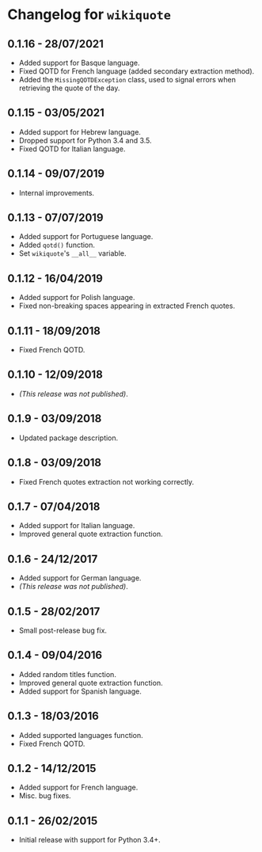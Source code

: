 # Changelog for `wikiquote`
## **0.1.16** - 28/07/2021
- Added support for Basque language.
- Fixed QOTD for French language (added secondary extraction method).
- Added the `MissingQOTDException` class, used to signal errors when retrieving the quote of the day.

## **0.1.15** - 03/05/2021
- Added support for Hebrew language.
- Dropped support for Python 3.4 and 3.5.
- Fixed QOTD for Italian language.

## **0.1.14** - 09/07/2019
- Internal improvements.

## **0.1.13** - 07/07/2019
- Added support for Portuguese language.
- Added `qotd()` function.
- Set `wikiquote`'s `__all__` variable.

## **0.1.12** - 16/04/2019
- Added support for Polish language.
- Fixed non-breaking spaces appearing in extracted French quotes.

## **0.1.11** - 18/09/2018
- Fixed French QOTD.

## **0.1.10** - 12/09/2018
- _(This release was not published)_.

## **0.1.9** - 03/09/2018
- Updated package description.

## **0.1.8** - 03/09/2018
- Fixed French quotes extraction not working correctly.

## **0.1.7** - 07/04/2018
- Added support for Italian language.
- Improved general quote extraction function.

## **0.1.6** - 24/12/2017
- Added support for German language.
- _(This release was not published)_.

## **0.1.5** - 28/02/2017
- Small post-release bug fix.

## **0.1.4** - 09/04/2016
- Added random titles function.
- Improved general quote extraction function.
- Added support for Spanish language.

## **0.1.3** - 18/03/2016
- Added supported languages function.
- Fixed French QOTD.

## **0.1.2** - 14/12/2015
- Added support for French language.
- Misc. bug fixes.

## **0.1.1** - 26/02/2015
- Initial release with support for Python 3.4+.
